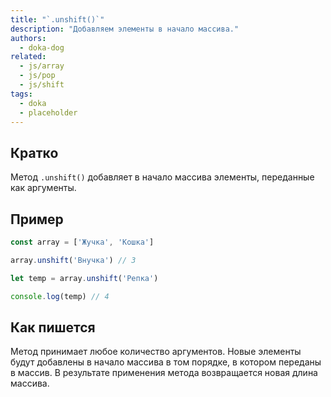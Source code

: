 ```yaml
---
title: "`.unshift()`"
description: "Добавляем элементы в начало массива."
authors:
  - doka-dog
related:
  - js/array
  - js/pop
  - js/shift
tags:
  - doka
  - placeholder
---
```


## Кратко

Метод `.unshift()` добавляет в начало массива элементы, переданные как аргументы.

## Пример

```js
const array = ['Жучка', 'Кошка']

array.unshift('Внучка') // 3

let temp = array.unshift('Репка')

console.log(temp) // 4
```

## Как пишется

Метод принимает любое количество аргументов. Новые элементы будут добавлены в начало массива в том порядке, в котором переданы в массив. В результате применения метода возвращается новая длина массива.
